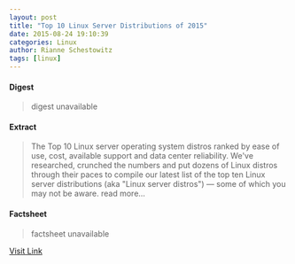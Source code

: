 ```yaml
---
layout: post
title: "Top 10 Linux Server Distributions of 2015"
date: 2015-08-24 19:10:39
categories: Linux
author: Rianne Schestowitz
tags: [linux]
---
```



#### Digest
>digest unavailable

#### Extract
>The Top 10 Linux server operating system distros ranked by ease of use, cost, available support and data center reliability. We've researched, crunched the numbers and put dozens of Linux distros through their paces to compile our latest list of the top ten Linux server distributions (aka "Linux server distros") — some of which you may not be aware. read more...

#### Factsheet
>factsheet unavailable

[Visit Link](http://www.tuxmachines.org/node/79339)


